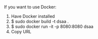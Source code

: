 If you want to use Docker:

1) Have Docker installed
2) $ sudo docker build -t dsaa .
3) $ sudo docker run -it -p 8080:8080 dsaa
4) Copy URL
